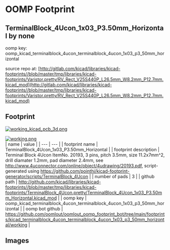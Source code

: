 # OOMP Footprint  
## TerminalBlock_4Ucon_1x03_P3.50mm_Horizontal  by none  
  
oomp key: oomp_kicad_terminalblock_4ucon_terminalblock_4ucon_1x03_p3_50mm_horizontal  
  
source repo at: [http://gitlab.com/kicad/libraries/kicad-footprints//blob/master/tmp/libraries/kicad-footprints/Varistor.pretty/RV_Rect_V25S440P_L26.5mm_W8.2mm_P12.7mm.kicad_mod](http://gitlab.com/kicad/libraries/kicad-footprints//blob/master/tmp/libraries/kicad-footprints/Varistor.pretty/RV_Rect_V25S440P_L26.5mm_W8.2mm_P12.7mm.kicad_mod)  
## Footprint  
  
[![working_kicad_pcb_3d.png](working_kicad_pcb_3d_600.png)](working_kicad_pcb_3d.png)  
  
[![working.png](working_600.png)](working.png)  
| name | value | 
| --- | --- | 
| footprint name | TerminalBlock_4Ucon_1x03_P3.50mm_Horizontal | 
| footprint description | Terminal Block 4Ucon ItemNo. 20193, 3 pins, pitch 3.5mm, size 11.2x7mm^2, drill diamater 1.2mm, pad diameter 2.4mm, see http://www.4uconnector.com/online/object/4udrawing/20193.pdf, script-generated using https://github.com/pointhi/kicad-footprint-generator/scripts/TerminalBlock_4Ucon | 
| number of pads | 3 | 
| github path | http://github.com/kicad/libraries/kicad-footprints//blob/master/tmp/libraries/kicad-footprints/TerminalBlock_4Ucon.pretty/TerminalBlock_4Ucon_1x03_P3.50mm_Horizontal.kicad_mod | 
| oomp key | oomp_kicad_terminalblock_4ucon_terminalblock_4ucon_1x03_p3_50mm_horizontal | 
| oomp bot github | https://github.com/oomlout/oomlout_oomp_footprint_bot/tree/main/footprints/kicad_terminalblock_4ucon_terminalblock_4ucon_1x03_p3_50mm_horizontal/working | 
## Images  
